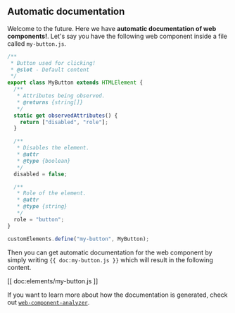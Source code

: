 ## Automatic documentation

Welcome to the future. Here we have **automatic documentation of web components!**. Let's say you have the following web component inside a file called `my-button.js`.

```javascript
/**
 * Button used for clicking!
 * @slot - Default content
 */
export class MyButton extends HTMLElement {
  /**
   * Attributes being observed.
   * @returns {string[]}
   */
  static get observedAttributes() {
    return ["disabled", "role"];
  }

  /**
   * Disables the element.
   * @attr
   * @type {boolean}
   */
  disabled = false;

  /**
   * Role of the element.
   * @attr
   * @type {string}
   */
  role = "button";
}

customElements.define("my-button", MyButton);
```

Then you can get automatic documentation for the web component by simply writing `{{ doc:my-button.js }}` which will result in the following content.

[[ doc:elements/my-button.js ]]

If you want to learn more about how the documentation is generated, check out [`web-component-analyzer`](https://github.com/runem/web-component-analyzer).
